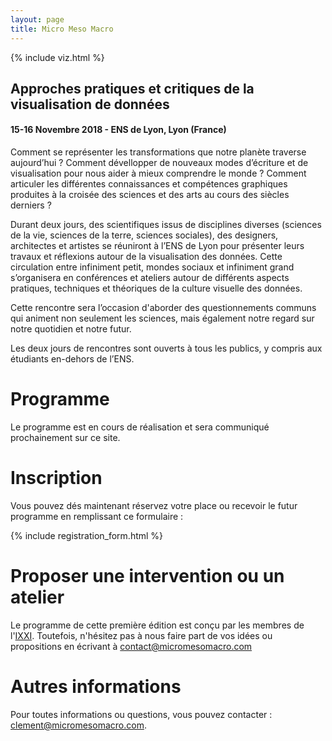 ```yaml
---
layout: page
title: Micro Meso Macro
---
```


{% include viz.html %}

## Approches pratiques et critiques de la visualisation de données

####  15-16 Novembre 2018 - ENS de Lyon, Lyon (France)


Comment se représenter les transformations que notre planète traverse aujourd’hui ? Comment dévellopper de nouveaux modes d’écriture et de visualisation pour nous aider à mieux comprendre le monde ? Comment articuler les différentes connaissances et compétences graphiques produites à la croisée des sciences et des arts au cours des siècles derniers ?

Durant deux jours, des scientifiques issus de disciplines diverses (sciences de la vie, sciences de la terre, sciences sociales), des designers, architectes et artistes se réuniront à l’ENS de Lyon pour présenter leurs travaux et réflexions autour de la visualisation des données. Cette circulation entre infiniment petit, mondes sociaux et infiniment grand s’organisera en conférences et ateliers autour de différents aspects pratiques, techniques et théoriques de la culture visuelle des données.

Cette rencontre sera l’occasion d'aborder des questionnements communs qui animent non seulement les sciences, mais également notre regard sur notre quotidien et notre futur.

Les deux jours de rencontres sont ouverts à tous les publics, y compris aux étudiants en-dehors de l’ENS.

# Programme

Le programme est en cours de réalisation et sera communiqué prochainement sur ce site.  

# Inscription

Vous pouvez dés maintenant réservez votre place ou recevoir le futur programme en remplissant ce formulaire  :

{% include registration_form.html %}


# Proposer une intervention ou un atelier

Le programme de cette première édition est conçu par les membres de l'[IXXI](http://www.ixxi.fr). Toutefois, n'hésitez pas à nous faire part de vos idées ou propositions en écrivant à [contact@micromesomacro.com](contact@micromesomacro.com)

# Autres informations

Pour toutes informations ou questions, vous pouvez contacter : [clement@micromesomacro.com](clement@micromesomacro.com).

<style>
  .post-header h1 {
    text-align: center
  }
</style>
